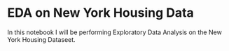 # EDA on New York Housing Data

In this notebook I will be performing Exploratory Data Analysis on the New York Housing Dataseet. 

